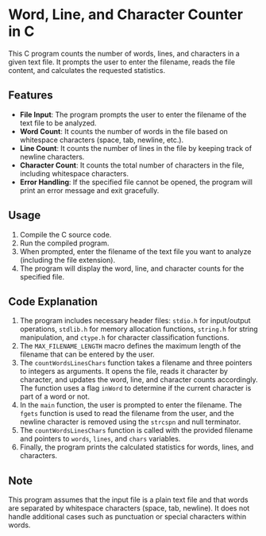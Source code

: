 # Word, Line, and Character Counter in C

This C program counts the number of words, lines, and characters in a given text file. It prompts the user to enter the filename, reads the file content, and calculates the requested statistics.

## Features

- **File Input**: The program prompts the user to enter the filename of the text file to be analyzed.
- **Word Count**: It counts the number of words in the file based on whitespace characters (space, tab, newline, etc.).
- **Line Count**: It counts the number of lines in the file by keeping track of newline characters.
- **Character Count**: It counts the total number of characters in the file, including whitespace characters.
- **Error Handling**: If the specified file cannot be opened, the program will print an error message and exit gracefully.

## Usage

1. Compile the C source code.
2. Run the compiled program.
3. When prompted, enter the filename of the text file you want to analyze (including the file extension).
4. The program will display the word, line, and character counts for the specified file.

## Code Explanation

1. The program includes necessary header files: `stdio.h` for input/output operations, `stdlib.h` for memory allocation functions, `string.h` for string manipulation, and `ctype.h` for character classification functions.
2. The `MAX_FILENAME_LENGTH` macro defines the maximum length of the filename that can be entered by the user.
3. The `countWordsLinesChars` function takes a filename and three pointers to integers as arguments. It opens the file, reads it character by character, and updates the word, line, and character counts accordingly. The function uses a flag `inWord` to determine if the current character is part of a word or not.
4. In the `main` function, the user is prompted to enter the filename. The `fgets` function is used to read the filename from the user, and the newline character is removed using the `strcspn` and null terminator.
5. The `countWordsLinesChars` function is called with the provided filename and pointers to `words`, `lines`, and `chars` variables.
6. Finally, the program prints the calculated statistics for words, lines, and characters.

## Note

This program assumes that the input file is a plain text file and that words are separated by whitespace characters (space, tab, newline). It does not handle additional cases such as punctuation or special characters within words.